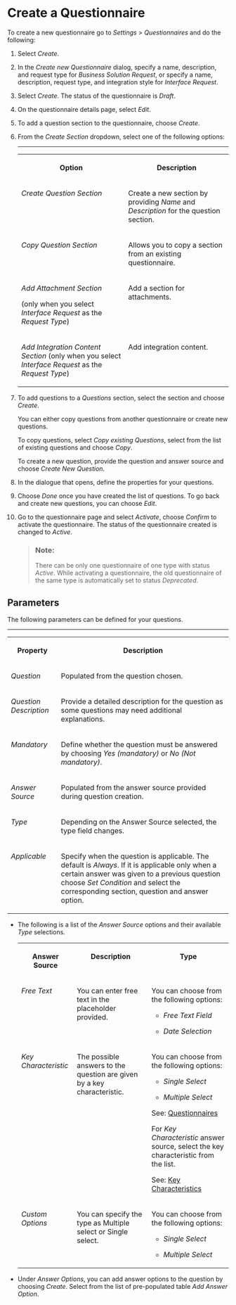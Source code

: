 <!-- loio4dc1b9cbe4af4715b53ba944f59344c3 -->

# Create a Questionnaire

To create a new questionnaire go to *Settings* \> *Questionnaires* and do the following:

1.  Select *Create*.

2.  In the *Create new Questionnaire* dialog, specify a name, description, and request type for *Business Solution Request*, or specify a name, description, request type, and integration style for *Interface Request*.

3.  Select *Create*. The status of the questionnaire is *Draft*.

4.  On the questionnaire details page, select *Edit*.

5.  To add a question section to the questionnaire, choose *Create*.

6.  From the *Create Section* dropdown, select one of the following options:

    ****


    <table>
    <tr>
    <th valign="top">

    Option
    
    </th>
    <th valign="top">

    Description
    
    </th>
    </tr>
    <tr>
    <td valign="top">
    
    *Create Question Section*
    
    </td>
    <td valign="top">
    
    Create a new section by providing *Name* and *Description* for the question section.
    
    </td>
    </tr>
    <tr>
    <td valign="top">
    
    *Copy Question Section*
    
    </td>
    <td valign="top">
    
    Allows you to copy a section from an existing questionnaire.
    
    </td>
    </tr>
    <tr>
    <td valign="top">
    
    *Add Attachment Section*

    \(only when you select *Interface Request* as the *Request Type*\)
    
    </td>
    <td valign="top">
    
    Add a section for attachments.
    
    </td>
    </tr>
    <tr>
    <td valign="top">
    
    *Add Integration Content Section* \(only when you select *Interface Request* as the *Request Type*\)
    
    </td>
    <td valign="top">
    
    Add integration content.
    
    </td>
    </tr>
    </table>
    
7.  To add questions to a *Questions* section, select the section and choose *Create*.

    You can either copy questions from another questionnaire or create new questions.

    To copy questions, select *Copy existing Questions*, select from the list of existing questions and choose *Copy*.

    To create a new question, provide the question and answer source and choose *Create New Question*.

8.  In the dialogue that opens, define the properties for your questions.
9.  Choose *Done* once you have created the list of questions. To go back and create new questions, you can choose *Edit*.

10. Go to the questionnaire page and select *Activate*, choose *Confirm* to activate the questionnaire. The status of the questionnaire created is changed to *Active*.

    > ### Note:  
    > There can be only one questionnaire of one type with status *Active*. While activating a questionnaire, the old questionnaire of the same type is automatically set to status *Deprecated*.




<a name="loio4dc1b9cbe4af4715b53ba944f59344c3__section_rj4_zkp_42c"/>

## Parameters

The following parameters can be defined for your questions.

****


<table>
<tr>
<th valign="top">

Property

</th>
<th valign="top">

Description

</th>
</tr>
<tr>
<td valign="top">

*Question*

</td>
<td valign="top">

Populated from the question chosen.

</td>
</tr>
<tr>
<td valign="top">

*Question Description*

</td>
<td valign="top">

Provide a detailed description for the question as some questions may need additional explanations.

</td>
</tr>
<tr>
<td valign="top">

*Mandatory*

</td>
<td valign="top">

Define whether the question must be answered by choosing *Yes \(mandatory\)* or *No \(Not mandatory\)*.

</td>
</tr>
<tr>
<td valign="top">

*Answer Source*

</td>
<td valign="top">

Populated from the answer source provided during question creation.

</td>
</tr>
<tr>
<td valign="top">

*Type*

</td>
<td valign="top">

Depending on the Answer Source selected, the type field changes.

</td>
</tr>
<tr>
<td valign="top">

*Applicable*

</td>
<td valign="top">

Specify when the question is applicable. The default is *Always*. If it is applicable only when a certain answer was given to a previous question choose *Set Condition* and select the corresponding section, question and answer option.

</td>
</tr>
</table>

-   The following is a list of the *Answer Source* options and their available *Type* selections.


    <table>
    <tr>
    <th valign="top">

    Answer Source
    
    </th>
    <th valign="top">

    Description
    
    </th>
    <th valign="top">

    Type
    
    </th>
    </tr>
    <tr>
    <td valign="top">
    
    *Free Text*
    
    </td>
    <td valign="top">
    
    You can enter free text in the placeholder provided.
    
    </td>
    <td valign="top">
    
    You can choose from the following options:

    -   *Free Text Field*

    -   *Date Selection*



    
    </td>
    </tr>
    <tr>
    <td valign="top">
    
    *Key Characteristic*
    
    </td>
    <td valign="top">
    
    The possible answers to the question are given by a key characteristic.
    
    </td>
    <td valign="top">
    
    You can choose from the following options:

    -   *Single Select*

    -   *Multiple Select*


    See: [Questionnaires](questionnaires-da3f7d8.md)

    For *Key Characteristic* answer source, select the key characteristic from the list.

    See: [Key Characteristics](key-characteristics-c16258e.md)
    
    </td>
    </tr>
    <tr>
    <td valign="top">
    
    *Custom Options*
    
    </td>
    <td valign="top">
    
    You can specify the type as Multiple select or Single select.
    
    </td>
    <td valign="top">
    
    You can choose from the following options:

    -   *Single Select*

    -   *Multiple Select*



    
    </td>
    </tr>
    </table>
    
-   Under *Answer Options*, you can add answer options to the question by choosing *Create*. Select from the list of pre-populated table *Add Answer Option*.


